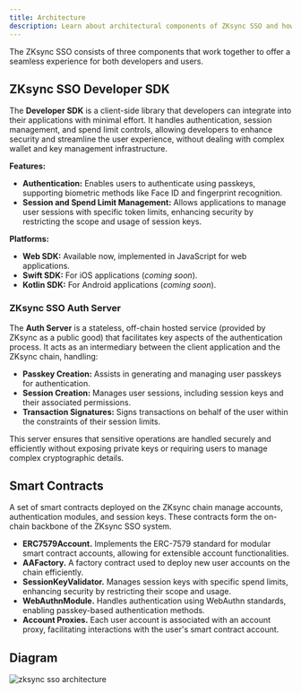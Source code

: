 ```yaml
---
title: Architecture
description: Learn about architectural components of ZKsync SSO and how they work together.
---
```


The ZKsync SSO consists of three components that work together to offer a seamless experience for both developers and users.

## ZKsync SSO Developer SDK

The **Developer SDK** is a client-side library that developers can integrate into their applications with minimal effort.
It handles authentication, session management, and spend limit controls,
allowing developers to enhance security and streamline the user experience, without dealing with complex wallet and key management infrastructure.

**Features:**

- **Authentication:** Enables users to authenticate using passkeys, supporting biometric methods like Face ID and fingerprint recognition.
- **Session and Spend Limit Management:** Allows applications to manage user sessions with specific token limits,
enhancing security by restricting the scope and usage of session keys.

**Platforms:**

- **Web SDK:** Available now, implemented in JavaScript for web applications.
- **Swift SDK:** For iOS applications (*coming soon*).
- **Kotlin SDK:** For Android applications (*coming soon*).

### ZKsync SSO Auth Server

The **Auth Server** is a stateless, off-chain hosted service (provided by ZKsync as a public good) that facilitates key aspects of the authentication process.
It acts as an intermediary between the client application and the ZKsync chain, handling:

- **Passkey Creation:** Assists in generating and managing user passkeys for authentication.
- **Session Creation:** Manages user sessions, including session keys and their associated permissions.
- **Transaction Signatures:** Signs transactions on behalf of the user within the constraints of their session limits.

This server ensures that sensitive operations are handled securely and efficiently without exposing
private keys or requiring users to manage complex cryptographic details.

## Smart Contracts

A set of smart contracts deployed on the ZKsync chain manage accounts, authentication modules, and session keys.
These contracts form the on-chain backbone of the ZKsync SSO system.

- **ERC7579Account.** Implements the ERC-7579 standard for modular smart contract accounts, allowing for extensible account functionalities.
- **AAFactory.** A factory contract used to deploy new user accounts on the chain efficiently.
- **SessionKeyValidator.** Manages session keys with specific spend limits, enhancing security by restricting their scope and usage.
- **WebAuthnModule.** Handles authentication using WebAuthn standards, enabling passkey-based authentication methods.
- **Account Proxies.** Each user account is associated with an account proxy, facilitating interactions with the user's smart contract account.

## Diagram

![zksync sso architecture](/images/zksync-sso/zksync-sso-architecture.png)
